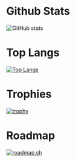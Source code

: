 # Github Stats
![GitHub stats](https://github-readme-stats.vercel.app/api?username=lunovian&show_icons=true&theme=radical)
# Top Langs
[![Top Langs](https://github-readme-stats.vercel.app/api/top-langs/?username=lunovian&layout=donut&theme=radical)](https://github.com/lunovian/github-readme-stats)
# Trophies
[![trophy](https://github-profile-trophy.vercel.app/?username=lunovian&theme=radical)](https://github.com/lunovian/github-profile-trophy)
# Roadmap
[![roadmap.sh](https://roadmap.sh/card/tall/66ddc1aec46f68d052f33259?variant=dark&roadmaps=ai-data-scientist)](https://roadmap.sh)
